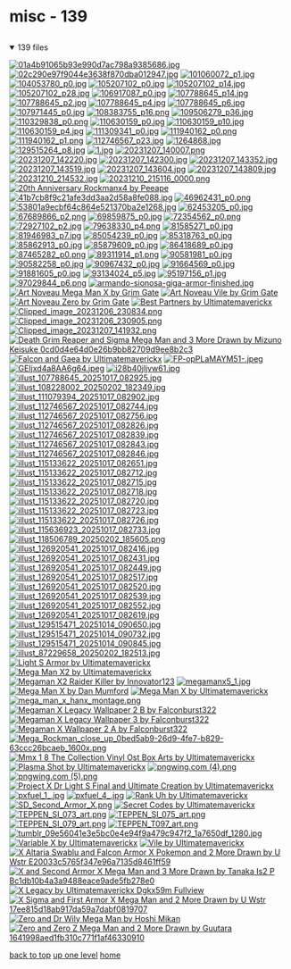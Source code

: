 # misc - 139

<a id=""></a>

## [](/README.MD)
<details open>
<summary>139 files</summary>
<p>

[![01a4b91065b93e990d7ac798a9385686.jpg](/.internals/thumbnails/mobile/mega%20man/mega%20man%20x/misc/01a4b91065b93e990d7ac798a9385686.jpg "01a4b91065b93e990d7ac798a9385686.jpg")](/mobile/mega%20man/mega%20man%20x/misc/01a4b91065b93e990d7ac798a9385686.jpg)
[![02c290e97f9044e3638f870dba012947.jpg](/.internals/thumbnails/mobile/mega%20man/mega%20man%20x/misc/02c290e97f9044e3638f870dba012947.jpg "02c290e97f9044e3638f870dba012947.jpg")](/mobile/mega%20man/mega%20man%20x/misc/02c290e97f9044e3638f870dba012947.jpg)
[![101060072_p1.jpg](/.internals/thumbnails/mobile/mega%20man/mega%20man%20x/misc/101060072_p1.jpg "101060072_p1.jpg")](/mobile/mega%20man/mega%20man%20x/misc/101060072_p1.jpg)
[![104053780_p0.jpg](/.internals/thumbnails/mobile/mega%20man/mega%20man%20x/misc/104053780_p0.jpg "104053780_p0.jpg")](/mobile/mega%20man/mega%20man%20x/misc/104053780_p0.jpg)
[![105207102_p0.jpg](/.internals/thumbnails/mobile/mega%20man/mega%20man%20x/misc/105207102_p0.jpg "105207102_p0.jpg")](/mobile/mega%20man/mega%20man%20x/misc/105207102_p0.jpg)
[![105207102_p14.jpg](/.internals/thumbnails/mobile/mega%20man/mega%20man%20x/misc/105207102_p14.jpg "105207102_p14.jpg")](/mobile/mega%20man/mega%20man%20x/misc/105207102_p14.jpg)
[![105207102_p28.jpg](/.internals/thumbnails/mobile/mega%20man/mega%20man%20x/misc/105207102_p28.jpg "105207102_p28.jpg")](/mobile/mega%20man/mega%20man%20x/misc/105207102_p28.jpg)
[![106917087_p0.jpg](/.internals/thumbnails/mobile/mega%20man/mega%20man%20x/misc/106917087_p0.jpg "106917087_p0.jpg")](/mobile/mega%20man/mega%20man%20x/misc/106917087_p0.jpg)
[![107788645_p14.jpg](/.internals/thumbnails/mobile/mega%20man/mega%20man%20x/misc/107788645_p14.jpg "107788645_p14.jpg")](/mobile/mega%20man/mega%20man%20x/misc/107788645_p14.jpg)
[![107788645_p2.jpg](/.internals/thumbnails/mobile/mega%20man/mega%20man%20x/misc/107788645_p2.jpg "107788645_p2.jpg")](/mobile/mega%20man/mega%20man%20x/misc/107788645_p2.jpg)
[![107788645_p4.jpg](/.internals/thumbnails/mobile/mega%20man/mega%20man%20x/misc/107788645_p4.jpg "107788645_p4.jpg")](/mobile/mega%20man/mega%20man%20x/misc/107788645_p4.jpg)
[![107788645_p6.jpg](/.internals/thumbnails/mobile/mega%20man/mega%20man%20x/misc/107788645_p6.jpg "107788645_p6.jpg")](/mobile/mega%20man/mega%20man%20x/misc/107788645_p6.jpg)
[![107971445_p0.jpg](/.internals/thumbnails/mobile/mega%20man/mega%20man%20x/misc/107971445_p0.jpg "107971445_p0.jpg")](/mobile/mega%20man/mega%20man%20x/misc/107971445_p0.jpg)
[![108383755_p16.png](/.internals/thumbnails/mobile/mega%20man/mega%20man%20x/misc/108383755_p16.png "108383755_p16.png")](/mobile/mega%20man/mega%20man%20x/misc/108383755_p16.png)
[![109506279_p36.jpg](/.internals/thumbnails/mobile/mega%20man/mega%20man%20x/misc/109506279_p36.jpg "109506279_p36.jpg")](/mobile/mega%20man/mega%20man%20x/misc/109506279_p36.jpg)
[![110329838_p0.png](/.internals/thumbnails/mobile/mega%20man/mega%20man%20x/misc/110329838_p0.png "110329838_p0.png")](/mobile/mega%20man/mega%20man%20x/misc/110329838_p0.png)
[![110630159_p0.jpg](/.internals/thumbnails/mobile/mega%20man/mega%20man%20x/misc/110630159_p0.jpg "110630159_p0.jpg")](/mobile/mega%20man/mega%20man%20x/misc/110630159_p0.jpg)
[![110630159_p10.jpg](/.internals/thumbnails/mobile/mega%20man/mega%20man%20x/misc/110630159_p10.jpg "110630159_p10.jpg")](/mobile/mega%20man/mega%20man%20x/misc/110630159_p10.jpg)
[![110630159_p4.jpg](/.internals/thumbnails/mobile/mega%20man/mega%20man%20x/misc/110630159_p4.jpg "110630159_p4.jpg")](/mobile/mega%20man/mega%20man%20x/misc/110630159_p4.jpg)
[![111309341_p0.jpg](/.internals/thumbnails/mobile/mega%20man/mega%20man%20x/misc/111309341_p0.jpg "111309341_p0.jpg")](/mobile/mega%20man/mega%20man%20x/misc/111309341_p0.jpg)
[![111940162_p0.png](/.internals/thumbnails/mobile/mega%20man/mega%20man%20x/misc/111940162_p0.png "111940162_p0.png")](/mobile/mega%20man/mega%20man%20x/misc/111940162_p0.png)
[![111940162_p1.png](/.internals/thumbnails/mobile/mega%20man/mega%20man%20x/misc/111940162_p1.png "111940162_p1.png")](/mobile/mega%20man/mega%20man%20x/misc/111940162_p1.png)
[![112746567_p23.jpg](/.internals/thumbnails/mobile/mega%20man/mega%20man%20x/misc/112746567_p23.jpg "112746567_p23.jpg")](/mobile/mega%20man/mega%20man%20x/misc/112746567_p23.jpg)
[![1264868.jpg](/.internals/thumbnails/mobile/mega%20man/mega%20man%20x/misc/1264868.jpg "1264868.jpg")](/mobile/mega%20man/mega%20man%20x/misc/1264868.jpg)
[![129515264_p8.jpg](/.internals/thumbnails/mobile/mega%20man/mega%20man%20x/misc/129515264_p8.jpg "129515264_p8.jpg")](/mobile/mega%20man/mega%20man%20x/misc/129515264_p8.jpg)
[![1.jpg](/.internals/thumbnails/mobile/mega%20man/mega%20man%20x/misc/1.jpg "1.jpg")](/mobile/mega%20man/mega%20man%20x/misc/1.jpg)
[![20231207_140007.png](/.internals/thumbnails/mobile/mega%20man/mega%20man%20x/misc/20231207_140007.png "20231207_140007.png")](/mobile/mega%20man/mega%20man%20x/misc/20231207_140007.png)
[![20231207_142220.jpg](/.internals/thumbnails/mobile/mega%20man/mega%20man%20x/misc/20231207_142220.jpg "20231207_142220.jpg")](/mobile/mega%20man/mega%20man%20x/misc/20231207_142220.jpg)
[![20231207_142300.jpg](/.internals/thumbnails/mobile/mega%20man/mega%20man%20x/misc/20231207_142300.jpg "20231207_142300.jpg")](/mobile/mega%20man/mega%20man%20x/misc/20231207_142300.jpg)
[![20231207_143352.jpg](/.internals/thumbnails/mobile/mega%20man/mega%20man%20x/misc/20231207_143352.jpg "20231207_143352.jpg")](/mobile/mega%20man/mega%20man%20x/misc/20231207_143352.jpg)
[![20231207_143519.jpg](/.internals/thumbnails/mobile/mega%20man/mega%20man%20x/misc/20231207_143519.jpg "20231207_143519.jpg")](/mobile/mega%20man/mega%20man%20x/misc/20231207_143519.jpg)
[![20231207_143604.jpg](/.internals/thumbnails/mobile/mega%20man/mega%20man%20x/misc/20231207_143604.jpg "20231207_143604.jpg")](/mobile/mega%20man/mega%20man%20x/misc/20231207_143604.jpg)
[![20231207_143809.jpg](/.internals/thumbnails/mobile/mega%20man/mega%20man%20x/misc/20231207_143809.jpg "20231207_143809.jpg")](/mobile/mega%20man/mega%20man%20x/misc/20231207_143809.jpg)
[![20231210_214532.jpg](/.internals/thumbnails/mobile/mega%20man/mega%20man%20x/misc/20231210_214532.jpg "20231210_214532.jpg")](/mobile/mega%20man/mega%20man%20x/misc/20231210_214532.jpg)
[![20231210_215116_0000.png](/.internals/thumbnails/mobile/mega%20man/mega%20man%20x/misc/20231210_215116_0000.png "20231210_215116_0000.png")](/mobile/mega%20man/mega%20man%20x/misc/20231210_215116_0000.png)
[![20th Anniversary Rockmanx4 by Peeape](/.internals/thumbnails/mobile/mega%20man/mega%20man%20x/misc/20th_anniversary_rockmanx4_by_peeape.png "20th Anniversary Rockmanx4 by Peeape")](/mobile/mega%20man/mega%20man%20x/misc/20th_anniversary_rockmanx4_by_peeape.png)
[![41b7cb8f9c21afe3dd3aa2d58a8fe088.jpg](/.internals/thumbnails/mobile/mega%20man/mega%20man%20x/misc/41b7cb8f9c21afe3dd3aa2d58a8fe088.jpg "41b7cb8f9c21afe3dd3aa2d58a8fe088.jpg")](/mobile/mega%20man/mega%20man%20x/misc/41b7cb8f9c21afe3dd3aa2d58a8fe088.jpg)
[![46962431_p0.png](/.internals/thumbnails/mobile/mega%20man/mega%20man%20x/misc/46962431_p0.png "46962431_p0.png")](/mobile/mega%20man/mega%20man%20x/misc/46962431_p0.png)
[![53801a9ecbf64c864e521370ba2e1268.jpg](/.internals/thumbnails/mobile/mega%20man/mega%20man%20x/misc/53801a9ecbf64c864e521370ba2e1268.jpg "53801a9ecbf64c864e521370ba2e1268.jpg")](/mobile/mega%20man/mega%20man%20x/misc/53801a9ecbf64c864e521370ba2e1268.jpg)
[![62453205_p0.jpg](/.internals/thumbnails/mobile/mega%20man/mega%20man%20x/misc/62453205_p0.jpg "62453205_p0.jpg")](/mobile/mega%20man/mega%20man%20x/misc/62453205_p0.jpg)
[![67689866_p2.png](/.internals/thumbnails/mobile/mega%20man/mega%20man%20x/misc/67689866_p2.png "67689866_p2.png")](/mobile/mega%20man/mega%20man%20x/misc/67689866_p2.png)
[![69859875_p0.jpg](/.internals/thumbnails/mobile/mega%20man/mega%20man%20x/misc/69859875_p0.jpg "69859875_p0.jpg")](/mobile/mega%20man/mega%20man%20x/misc/69859875_p0.jpg)
[![72354562_p0.png](/.internals/thumbnails/mobile/mega%20man/mega%20man%20x/misc/72354562_p0.png "72354562_p0.png")](/mobile/mega%20man/mega%20man%20x/misc/72354562_p0.png)
[![72927102_p2.jpg](/.internals/thumbnails/mobile/mega%20man/mega%20man%20x/misc/72927102_p2.jpg "72927102_p2.jpg")](/mobile/mega%20man/mega%20man%20x/misc/72927102_p2.jpg)
[![79638330_p4.png](/.internals/thumbnails/mobile/mega%20man/mega%20man%20x/misc/79638330_p4.png "79638330_p4.png")](/mobile/mega%20man/mega%20man%20x/misc/79638330_p4.png)
[![81585271_p0.jpg](/.internals/thumbnails/mobile/mega%20man/mega%20man%20x/misc/81585271_p0.jpg "81585271_p0.jpg")](/mobile/mega%20man/mega%20man%20x/misc/81585271_p0.jpg)
[![81946983_p7.jpg](/.internals/thumbnails/mobile/mega%20man/mega%20man%20x/misc/81946983_p7.jpg "81946983_p7.jpg")](/mobile/mega%20man/mega%20man%20x/misc/81946983_p7.jpg)
[![85054239_p0.jpg](/.internals/thumbnails/mobile/mega%20man/mega%20man%20x/misc/85054239_p0.jpg "85054239_p0.jpg")](/mobile/mega%20man/mega%20man%20x/misc/85054239_p0.jpg)
[![85318763_p0.jpg](/.internals/thumbnails/mobile/mega%20man/mega%20man%20x/misc/85318763_p0.jpg "85318763_p0.jpg")](/mobile/mega%20man/mega%20man%20x/misc/85318763_p0.jpg)
[![85862913_p0.jpg](/.internals/thumbnails/mobile/mega%20man/mega%20man%20x/misc/85862913_p0.jpg "85862913_p0.jpg")](/mobile/mega%20man/mega%20man%20x/misc/85862913_p0.jpg)
[![85879609_p0.jpg](/.internals/thumbnails/mobile/mega%20man/mega%20man%20x/misc/85879609_p0.jpg "85879609_p0.jpg")](/mobile/mega%20man/mega%20man%20x/misc/85879609_p0.jpg)
[![86418689_p0.jpg](/.internals/thumbnails/mobile/mega%20man/mega%20man%20x/misc/86418689_p0.jpg "86418689_p0.jpg")](/mobile/mega%20man/mega%20man%20x/misc/86418689_p0.jpg)
[![87465282_p0.png](/.internals/thumbnails/mobile/mega%20man/mega%20man%20x/misc/87465282_p0.png "87465282_p0.png")](/mobile/mega%20man/mega%20man%20x/misc/87465282_p0.png)
[![89311914_p1.png](/.internals/thumbnails/mobile/mega%20man/mega%20man%20x/misc/89311914_p1.png "89311914_p1.png")](/mobile/mega%20man/mega%20man%20x/misc/89311914_p1.png)
[![90581981_p0.jpg](/.internals/thumbnails/mobile/mega%20man/mega%20man%20x/misc/90581981_p0.jpg "90581981_p0.jpg")](/mobile/mega%20man/mega%20man%20x/misc/90581981_p0.jpg)
[![90582258_p0.jpg](/.internals/thumbnails/mobile/mega%20man/mega%20man%20x/misc/90582258_p0.jpg "90582258_p0.jpg")](/mobile/mega%20man/mega%20man%20x/misc/90582258_p0.jpg)
[![90967432_p0.jpg](/.internals/thumbnails/mobile/mega%20man/mega%20man%20x/misc/90967432_p0.jpg "90967432_p0.jpg")](/mobile/mega%20man/mega%20man%20x/misc/90967432_p0.jpg)
[![91664569_p0.jpg](/.internals/thumbnails/mobile/mega%20man/mega%20man%20x/misc/91664569_p0.jpg "91664569_p0.jpg")](/mobile/mega%20man/mega%20man%20x/misc/91664569_p0.jpg)
[![91881605_p0.jpg](/.internals/thumbnails/mobile/mega%20man/mega%20man%20x/misc/91881605_p0.jpg "91881605_p0.jpg")](/mobile/mega%20man/mega%20man%20x/misc/91881605_p0.jpg)
[![93134024_p5.jpg](/.internals/thumbnails/mobile/mega%20man/mega%20man%20x/misc/93134024_p5.jpg "93134024_p5.jpg")](/mobile/mega%20man/mega%20man%20x/misc/93134024_p5.jpg)
[![95197156_p1.jpg](/.internals/thumbnails/mobile/mega%20man/mega%20man%20x/misc/95197156_p1.jpg "95197156_p1.jpg")](/mobile/mega%20man/mega%20man%20x/misc/95197156_p1.jpg)
[![97029844_p6.png](/.internals/thumbnails/mobile/mega%20man/mega%20man%20x/misc/97029844_p6.png "97029844_p6.png")](/mobile/mega%20man/mega%20man%20x/misc/97029844_p6.png)
[![armando-sionosa-giga-armor-finished.jpg](/.internals/thumbnails/mobile/mega%20man/mega%20man%20x/misc/armando-sionosa-giga-armor-finished.jpg "armando-sionosa-giga-armor-finished.jpg")](/mobile/mega%20man/mega%20man%20x/misc/armando-sionosa-giga-armor-finished.jpg)
[![Art Noveau Mega Man X by Grim Gate](/.internals/thumbnails/mobile/mega%20man/mega%20man%20x/misc/art_noveau_mega_man_x_by_grim-gate.jpg "Art Noveau Mega Man X by Grim Gate")](/mobile/mega%20man/mega%20man%20x/misc/art_noveau_mega_man_x_by_grim-gate.jpg)
[![Art Noveau Vile by Grim Gate](/.internals/thumbnails/mobile/mega%20man/mega%20man%20x/misc/art_noveau_vile_by_grim-gate.jpg "Art Noveau Vile by Grim Gate")](/mobile/mega%20man/mega%20man%20x/misc/art_noveau_vile_by_grim-gate.jpg)
[![Art Noveau Zero by Grim Gate](/.internals/thumbnails/mobile/mega%20man/mega%20man%20x/misc/art_noveau_zero_by_grim-gate.jpg "Art Noveau Zero by Grim Gate")](/mobile/mega%20man/mega%20man%20x/misc/art_noveau_zero_by_grim-gate.jpg)
[![Best Partners by Ultimatemaverickx](/.internals/thumbnails/mobile/mega%20man/mega%20man%20x/misc/best_partners_by_ultimatemaverickx.png "Best Partners by Ultimatemaverickx")](/mobile/mega%20man/mega%20man%20x/misc/best_partners_by_ultimatemaverickx.png)
[![Clipped_image_20231206_230834.png](/.internals/thumbnails/mobile/mega%20man/mega%20man%20x/misc/Clipped_image_20231206_230834.png "Clipped_image_20231206_230834.png")](/mobile/mega%20man/mega%20man%20x/misc/Clipped_image_20231206_230834.png)
[![Clipped_image_20231206_230905.png](/.internals/thumbnails/mobile/mega%20man/mega%20man%20x/misc/Clipped_image_20231206_230905.png "Clipped_image_20231206_230905.png")](/mobile/mega%20man/mega%20man%20x/misc/Clipped_image_20231206_230905.png)
[![Clipped_image_20231207_141932.png](/.internals/thumbnails/mobile/mega%20man/mega%20man%20x/misc/Clipped_image_20231207_141932.png "Clipped_image_20231207_141932.png")](/mobile/mega%20man/mega%20man%20x/misc/Clipped_image_20231207_141932.png)
[![Death Grim Reaper and Sigma Mega Man and 3 More Drawn by Mizuno Keisuke 0cd0d4e64d0e26b9bb82709d9ee8b2c3](/.internals/thumbnails/mobile/mega%20man/mega%20man%20x/misc/death_grim_reaper_and_sigma_mega_man_and_3_more_drawn_by_mizuno_keisuke_0cd0d4e64d0e26b9bb82709d9ee8b2c3.png "Death Grim Reaper and Sigma Mega Man and 3 More Drawn by Mizuno Keisuke 0cd0d4e64d0e26b9bb82709d9ee8b2c3")](/mobile/mega%20man/mega%20man%20x/misc/death_grim_reaper_and_sigma_mega_man_and_3_more_drawn_by_mizuno_keisuke_0cd0d4e64d0e26b9bb82709d9ee8b2c3.png)
[![Falcon and Gaea by Ultimatemaverickx](/.internals/thumbnails/mobile/mega%20man/mega%20man%20x/misc/falcon_and_gaea_by_ultimatemaverickx.png "Falcon and Gaea by Ultimatemaverickx")](/mobile/mega%20man/mega%20man%20x/misc/falcon_and_gaea_by_ultimatemaverickx.png)
[![FP-opPLaMAYM51-.jpeg](/.internals/thumbnails/mobile/mega%20man/mega%20man%20x/misc/FP-opPLaMAYM51-.jpeg "FP-opPLaMAYM51-.jpeg")](/mobile/mega%20man/mega%20man%20x/misc/FP-opPLaMAYM51-.jpeg)
[![GEIjxd4a8AA6g64.jpeg](/.internals/thumbnails/mobile/mega%20man/mega%20man%20x/misc/GEIjxd4a8AA6g64.jpeg "GEIjxd4a8AA6g64.jpeg")](/mobile/mega%20man/mega%20man%20x/misc/GEIjxd4a8AA6g64.jpeg)
[![i28b40jljvw61.jpg](/.internals/thumbnails/mobile/mega%20man/mega%20man%20x/misc/i28b40jljvw61.jpg "i28b40jljvw61.jpg")](/mobile/mega%20man/mega%20man%20x/misc/i28b40jljvw61.jpg)
[![illust_107788645_20251017_082925.jpg](/.internals/thumbnails/mobile/mega%20man/mega%20man%20x/misc/illust_107788645_20251017_082925.jpg "illust_107788645_20251017_082925.jpg")](/mobile/mega%20man/mega%20man%20x/misc/illust_107788645_20251017_082925.jpg)
[![illust_108228002_20250202_182349.jpg](/.internals/thumbnails/mobile/mega%20man/mega%20man%20x/misc/illust_108228002_20250202_182349.jpg "illust_108228002_20250202_182349.jpg")](/mobile/mega%20man/mega%20man%20x/misc/illust_108228002_20250202_182349.jpg)
[![illust_111079394_20251017_082902.jpg](/.internals/thumbnails/mobile/mega%20man/mega%20man%20x/misc/illust_111079394_20251017_082902.jpg "illust_111079394_20251017_082902.jpg")](/mobile/mega%20man/mega%20man%20x/misc/illust_111079394_20251017_082902.jpg)
[![illust_112746567_20251017_082744.jpg](/.internals/thumbnails/mobile/mega%20man/mega%20man%20x/misc/illust_112746567_20251017_082744.jpg "illust_112746567_20251017_082744.jpg")](/mobile/mega%20man/mega%20man%20x/misc/illust_112746567_20251017_082744.jpg)
[![illust_112746567_20251017_082756.jpg](/.internals/thumbnails/mobile/mega%20man/mega%20man%20x/misc/illust_112746567_20251017_082756.jpg "illust_112746567_20251017_082756.jpg")](/mobile/mega%20man/mega%20man%20x/misc/illust_112746567_20251017_082756.jpg)
[![illust_112746567_20251017_082826.jpg](/.internals/thumbnails/mobile/mega%20man/mega%20man%20x/misc/illust_112746567_20251017_082826.jpg "illust_112746567_20251017_082826.jpg")](/mobile/mega%20man/mega%20man%20x/misc/illust_112746567_20251017_082826.jpg)
[![illust_112746567_20251017_082839.jpg](/.internals/thumbnails/mobile/mega%20man/mega%20man%20x/misc/illust_112746567_20251017_082839.jpg "illust_112746567_20251017_082839.jpg")](/mobile/mega%20man/mega%20man%20x/misc/illust_112746567_20251017_082839.jpg)
[![illust_112746567_20251017_082843.jpg](/.internals/thumbnails/mobile/mega%20man/mega%20man%20x/misc/illust_112746567_20251017_082843.jpg "illust_112746567_20251017_082843.jpg")](/mobile/mega%20man/mega%20man%20x/misc/illust_112746567_20251017_082843.jpg)
[![illust_112746567_20251017_082846.jpg](/.internals/thumbnails/mobile/mega%20man/mega%20man%20x/misc/illust_112746567_20251017_082846.jpg "illust_112746567_20251017_082846.jpg")](/mobile/mega%20man/mega%20man%20x/misc/illust_112746567_20251017_082846.jpg)
[![illust_115133622_20251017_082651.jpg](/.internals/thumbnails/mobile/mega%20man/mega%20man%20x/misc/illust_115133622_20251017_082651.jpg "illust_115133622_20251017_082651.jpg")](/mobile/mega%20man/mega%20man%20x/misc/illust_115133622_20251017_082651.jpg)
[![illust_115133622_20251017_082712.jpg](/.internals/thumbnails/mobile/mega%20man/mega%20man%20x/misc/illust_115133622_20251017_082712.jpg "illust_115133622_20251017_082712.jpg")](/mobile/mega%20man/mega%20man%20x/misc/illust_115133622_20251017_082712.jpg)
[![illust_115133622_20251017_082715.jpg](/.internals/thumbnails/mobile/mega%20man/mega%20man%20x/misc/illust_115133622_20251017_082715.jpg "illust_115133622_20251017_082715.jpg")](/mobile/mega%20man/mega%20man%20x/misc/illust_115133622_20251017_082715.jpg)
[![illust_115133622_20251017_082718.jpg](/.internals/thumbnails/mobile/mega%20man/mega%20man%20x/misc/illust_115133622_20251017_082718.jpg "illust_115133622_20251017_082718.jpg")](/mobile/mega%20man/mega%20man%20x/misc/illust_115133622_20251017_082718.jpg)
[![illust_115133622_20251017_082720.jpg](/.internals/thumbnails/mobile/mega%20man/mega%20man%20x/misc/illust_115133622_20251017_082720.jpg "illust_115133622_20251017_082720.jpg")](/mobile/mega%20man/mega%20man%20x/misc/illust_115133622_20251017_082720.jpg)
[![illust_115133622_20251017_082723.jpg](/.internals/thumbnails/mobile/mega%20man/mega%20man%20x/misc/illust_115133622_20251017_082723.jpg "illust_115133622_20251017_082723.jpg")](/mobile/mega%20man/mega%20man%20x/misc/illust_115133622_20251017_082723.jpg)
[![illust_115133622_20251017_082726.jpg](/.internals/thumbnails/mobile/mega%20man/mega%20man%20x/misc/illust_115133622_20251017_082726.jpg "illust_115133622_20251017_082726.jpg")](/mobile/mega%20man/mega%20man%20x/misc/illust_115133622_20251017_082726.jpg)
[![illust_115636923_20251017_082733.jpg](/.internals/thumbnails/mobile/mega%20man/mega%20man%20x/misc/illust_115636923_20251017_082733.jpg "illust_115636923_20251017_082733.jpg")](/mobile/mega%20man/mega%20man%20x/misc/illust_115636923_20251017_082733.jpg)
[![illust_118506789_20250202_185605.png](/.internals/thumbnails/mobile/mega%20man/mega%20man%20x/misc/illust_118506789_20250202_185605.png "illust_118506789_20250202_185605.png")](/mobile/mega%20man/mega%20man%20x/misc/illust_118506789_20250202_185605.png)
[![illust_126920541_20251017_082416.jpg](/.internals/thumbnails/mobile/mega%20man/mega%20man%20x/misc/illust_126920541_20251017_082416.jpg "illust_126920541_20251017_082416.jpg")](/mobile/mega%20man/mega%20man%20x/misc/illust_126920541_20251017_082416.jpg)
[![illust_126920541_20251017_082431.jpg](/.internals/thumbnails/mobile/mega%20man/mega%20man%20x/misc/illust_126920541_20251017_082431.jpg "illust_126920541_20251017_082431.jpg")](/mobile/mega%20man/mega%20man%20x/misc/illust_126920541_20251017_082431.jpg)
[![illust_126920541_20251017_082449.jpg](/.internals/thumbnails/mobile/mega%20man/mega%20man%20x/misc/illust_126920541_20251017_082449.jpg "illust_126920541_20251017_082449.jpg")](/mobile/mega%20man/mega%20man%20x/misc/illust_126920541_20251017_082449.jpg)
[![illust_126920541_20251017_082517.jpg](/.internals/thumbnails/mobile/mega%20man/mega%20man%20x/misc/illust_126920541_20251017_082517.jpg "illust_126920541_20251017_082517.jpg")](/mobile/mega%20man/mega%20man%20x/misc/illust_126920541_20251017_082517.jpg)
[![illust_126920541_20251017_082520.jpg](/.internals/thumbnails/mobile/mega%20man/mega%20man%20x/misc/illust_126920541_20251017_082520.jpg "illust_126920541_20251017_082520.jpg")](/mobile/mega%20man/mega%20man%20x/misc/illust_126920541_20251017_082520.jpg)
[![illust_126920541_20251017_082539.jpg](/.internals/thumbnails/mobile/mega%20man/mega%20man%20x/misc/illust_126920541_20251017_082539.jpg "illust_126920541_20251017_082539.jpg")](/mobile/mega%20man/mega%20man%20x/misc/illust_126920541_20251017_082539.jpg)
[![illust_126920541_20251017_082552.jpg](/.internals/thumbnails/mobile/mega%20man/mega%20man%20x/misc/illust_126920541_20251017_082552.jpg "illust_126920541_20251017_082552.jpg")](/mobile/mega%20man/mega%20man%20x/misc/illust_126920541_20251017_082552.jpg)
[![illust_126920541_20251017_082619.jpg](/.internals/thumbnails/mobile/mega%20man/mega%20man%20x/misc/illust_126920541_20251017_082619.jpg "illust_126920541_20251017_082619.jpg")](/mobile/mega%20man/mega%20man%20x/misc/illust_126920541_20251017_082619.jpg)
[![illust_129515471_20251014_090650.jpg](/.internals/thumbnails/mobile/mega%20man/mega%20man%20x/misc/illust_129515471_20251014_090650.jpg "illust_129515471_20251014_090650.jpg")](/mobile/mega%20man/mega%20man%20x/misc/illust_129515471_20251014_090650.jpg)
[![illust_129515471_20251014_090732.jpg](/.internals/thumbnails/mobile/mega%20man/mega%20man%20x/misc/illust_129515471_20251014_090732.jpg "illust_129515471_20251014_090732.jpg")](/mobile/mega%20man/mega%20man%20x/misc/illust_129515471_20251014_090732.jpg)
[![illust_129515471_20251014_090845.jpg](/.internals/thumbnails/mobile/mega%20man/mega%20man%20x/misc/illust_129515471_20251014_090845.jpg "illust_129515471_20251014_090845.jpg")](/mobile/mega%20man/mega%20man%20x/misc/illust_129515471_20251014_090845.jpg)
[![illust_87229658_20250202_182513.jpg](/.internals/thumbnails/mobile/mega%20man/mega%20man%20x/misc/illust_87229658_20250202_182513.jpg "illust_87229658_20250202_182513.jpg")](/mobile/mega%20man/mega%20man%20x/misc/illust_87229658_20250202_182513.jpg)
[![Light S Armor by Ultimatemaverickx](/.internals/thumbnails/mobile/mega%20man/mega%20man%20x/misc/light_s_armor_by_ultimatemaverickx.png "Light S Armor by Ultimatemaverickx")](/mobile/mega%20man/mega%20man%20x/misc/light_s_armor_by_ultimatemaverickx.png)
[![Mega Man X2 by Ultimatemaverickx](/.internals/thumbnails/mobile/mega%20man/mega%20man%20x/misc/mega_man_x2_by_ultimatemaverickx.png "Mega Man X2 by Ultimatemaverickx")](/mobile/mega%20man/mega%20man%20x/misc/mega_man_x2_by_ultimatemaverickx.png)
[![Megaman X2 Raider Killer by Innovator123](/.internals/thumbnails/mobile/mega%20man/mega%20man%20x/misc/megaman_x2_raider_killer_by_innovator123.png "Megaman X2 Raider Killer by Innovator123")](/mobile/mega%20man/mega%20man%20x/misc/megaman_x2_raider_killer_by_innovator123.png)
[![megamanx5_1.jpg](/.internals/thumbnails/mobile/mega%20man/mega%20man%20x/misc/megamanx5_1.jpg "megamanx5_1.jpg")](/mobile/mega%20man/mega%20man%20x/misc/megamanx5_1.jpg)
[![Mega Man X by Dan Mumford](/.internals/thumbnails/mobile/mega%20man/mega%20man%20x/misc/mega_man_x_by_dan_mumford.jpg "Mega Man X by Dan Mumford")](/mobile/mega%20man/mega%20man%20x/misc/mega_man_x_by_dan_mumford.jpg)
[![Mega Man X by Ultimatemaverickx](/.internals/thumbnails/mobile/mega%20man/mega%20man%20x/misc/mega_man_x_by_ultimatemaverickx.png "Mega Man X by Ultimatemaverickx")](/mobile/mega%20man/mega%20man%20x/misc/mega_man_x_by_ultimatemaverickx.png)
[![mega_man_x_hanx_montage.png](/.internals/thumbnails/mobile/mega%20man/mega%20man%20x/misc/mega_man_x_hanx_montage.png "mega_man_x_hanx_montage.png")](/mobile/mega%20man/mega%20man%20x/misc/mega_man_x_hanx_montage.png)
[![Megaman X Legacy Wallpaper 2 B by Falconburst322](/.internals/thumbnails/mobile/mega%20man/mega%20man%20x/misc/megaman_x_legacy_wallpaper_2_b_by_falconburst322.jpg "Megaman X Legacy Wallpaper 2 B by Falconburst322")](/mobile/mega%20man/mega%20man%20x/misc/megaman_x_legacy_wallpaper_2_b_by_falconburst322.jpg)
[![Megaman X Legacy Wallpaper 3 by Falconburst322](/.internals/thumbnails/mobile/mega%20man/mega%20man%20x/misc/megaman_x_legacy_wallpaper_3_by_falconburst322.jpg "Megaman X Legacy Wallpaper 3 by Falconburst322")](/mobile/mega%20man/mega%20man%20x/misc/megaman_x_legacy_wallpaper_3_by_falconburst322.jpg)
[![Megaman X Wallpaper 2 A by Falconburst322](/.internals/thumbnails/mobile/mega%20man/mega%20man%20x/misc/megaman_x_wallpaper_2_a_by_falconburst322.jpg "Megaman X Wallpaper 2 A by Falconburst322")](/mobile/mega%20man/mega%20man%20x/misc/megaman_x_wallpaper_2_a_by_falconburst322.jpg)
[![Mega_Rockman_close_up_0bed5ab9-26d9-4fe7-b829-63ccc26bcaeb_1600x.png](/.internals/thumbnails/mobile/mega%20man/mega%20man%20x/misc/Mega_Rockman_close_up_0bed5ab9-26d9-4fe7-b829-63ccc26bcaeb_1600x.png "Mega_Rockman_close_up_0bed5ab9-26d9-4fe7-b829-63ccc26bcaeb_1600x.png")](/mobile/mega%20man/mega%20man%20x/misc/Mega_Rockman_close_up_0bed5ab9-26d9-4fe7-b829-63ccc26bcaeb_1600x.png)
[![Mmx 1 8 The Collection Vinyl Ost Box Arts by Ultimatemaverickx](/.internals/thumbnails/mobile/mega%20man/mega%20man%20x/misc/mmx_1_8_the_collection_vinyl_ost_box_arts_by_ultimatemaverickx.png "Mmx 1 8 The Collection Vinyl Ost Box Arts by Ultimatemaverickx")](/mobile/mega%20man/mega%20man%20x/misc/mmx_1_8_the_collection_vinyl_ost_box_arts_by_ultimatemaverickx.png)
[![Plasma Shot by Ultimatemaverickx](/.internals/thumbnails/mobile/mega%20man/mega%20man%20x/misc/plasma_shot_by_ultimatemaverickx.jpg "Plasma Shot by Ultimatemaverickx")](/mobile/mega%20man/mega%20man%20x/misc/plasma_shot_by_ultimatemaverickx.jpg)
[![pngwing.com (4).png](/.internals/thumbnails/mobile/mega%20man/mega%20man%20x/misc/pngwing.com%20(4).png "pngwing.com (4).png")](/mobile/mega%20man/mega%20man%20x/misc/pngwing.com%20(4).png)
[![pngwing.com (5).png](/.internals/thumbnails/mobile/mega%20man/mega%20man%20x/misc/pngwing.com%20(5).png "pngwing.com (5).png")](/mobile/mega%20man/mega%20man%20x/misc/pngwing.com%20(5).png)
[![Project X Dr Light S Final and Ultimate Creation by Ultimatemaverickx](/.internals/thumbnails/mobile/mega%20man/mega%20man%20x/misc/project_x_dr_light_s_final_and_ultimate_creation_by_ultimatemaverickx.jpg "Project X Dr Light S Final and Ultimate Creation by Ultimatemaverickx")](/mobile/mega%20man/mega%20man%20x/misc/project_x_dr_light_s_final_and_ultimate_creation_by_ultimatemaverickx.jpg)
[![pxfuel_1_.jpg](/.internals/thumbnails/mobile/mega%20man/mega%20man%20x/misc/pxfuel_1_.jpg "pxfuel_1_.jpg")](/mobile/mega%20man/mega%20man%20x/misc/pxfuel_1_.jpg)
[![pxfuel_4_.jpg](/.internals/thumbnails/mobile/mega%20man/mega%20man%20x/misc/pxfuel_4_.jpg "pxfuel_4_.jpg")](/mobile/mega%20man/mega%20man%20x/misc/pxfuel_4_.jpg)
[![Rank Uh by Ultimatemaverickx](/.internals/thumbnails/mobile/mega%20man/mega%20man%20x/misc/rank_uh_by_ultimatemaverickx.png "Rank Uh by Ultimatemaverickx")](/mobile/mega%20man/mega%20man%20x/misc/rank_uh_by_ultimatemaverickx.png)
[![SD_Second_Armor_X.png](/.internals/thumbnails/mobile/mega%20man/mega%20man%20x/misc/SD_Second_Armor_X.png "SD_Second_Armor_X.png")](/mobile/mega%20man/mega%20man%20x/misc/SD_Second_Armor_X.png)
[![Secret Codes by Ultimatemaverickx](/.internals/thumbnails/mobile/mega%20man/mega%20man%20x/misc/secret_codes_by_ultimatemaverickx.png "Secret Codes by Ultimatemaverickx")](/mobile/mega%20man/mega%20man%20x/misc/secret_codes_by_ultimatemaverickx.png)
[![TEPPEN_SI_073_art.png](/.internals/thumbnails/mobile/mega%20man/mega%20man%20x/misc/TEPPEN_SI_073_art.png "TEPPEN_SI_073_art.png")](/mobile/mega%20man/mega%20man%20x/misc/TEPPEN_SI_073_art.png)
[![TEPPEN_SI_075_art.png](/.internals/thumbnails/mobile/mega%20man/mega%20man%20x/misc/TEPPEN_SI_075_art.png "TEPPEN_SI_075_art.png")](/mobile/mega%20man/mega%20man%20x/misc/TEPPEN_SI_075_art.png)
[![TEPPEN_SI_079_art.png](/.internals/thumbnails/mobile/mega%20man/mega%20man%20x/misc/TEPPEN_SI_079_art.png "TEPPEN_SI_079_art.png")](/mobile/mega%20man/mega%20man%20x/misc/TEPPEN_SI_079_art.png)
[![TEPPEN_T097_art.png](/.internals/thumbnails/mobile/mega%20man/mega%20man%20x/misc/TEPPEN_T097_art.png "TEPPEN_T097_art.png")](/mobile/mega%20man/mega%20man%20x/misc/TEPPEN_T097_art.png)
[![tumblr_09e56041e3e5bc0e4e94f9a479c947f2_1a7650df_1280.jpg](/.internals/thumbnails/mobile/mega%20man/mega%20man%20x/misc/tumblr_09e56041e3e5bc0e4e94f9a479c947f2_1a7650df_1280.jpg "tumblr_09e56041e3e5bc0e4e94f9a479c947f2_1a7650df_1280.jpg")](/mobile/mega%20man/mega%20man%20x/misc/tumblr_09e56041e3e5bc0e4e94f9a479c947f2_1a7650df_1280.jpg)
[![Variable X by Ultimatemaverickx](/.internals/thumbnails/mobile/mega%20man/mega%20man%20x/misc/variable_x_by_ultimatemaverickx.jpg "Variable X by Ultimatemaverickx")](/mobile/mega%20man/mega%20man%20x/misc/variable_x_by_ultimatemaverickx.jpg)
[![Vile by Ultimatemaverickx](/.internals/thumbnails/mobile/mega%20man/mega%20man%20x/misc/vile_by_ultimatemaverickx.png "Vile by Ultimatemaverickx")](/mobile/mega%20man/mega%20man%20x/misc/vile_by_ultimatemaverickx.png)
[![X Altaria Swablu and Falcon Armor X Pokemon and 2 More Drawn by U Wstr E20033c5765f347e96a7135d8461ff59](/.internals/thumbnails/mobile/mega%20man/mega%20man%20x/misc/x_altaria_swablu_and_falcon_armor_x_pokemon_and_2_more_drawn_by_u_wstr__e20033c5765f347e96a7135d8461ff59.jpg "X Altaria Swablu and Falcon Armor X Pokemon and 2 More Drawn by U Wstr E20033c5765f347e96a7135d8461ff59")](/mobile/mega%20man/mega%20man%20x/misc/x_altaria_swablu_and_falcon_armor_x_pokemon_and_2_more_drawn_by_u_wstr__e20033c5765f347e96a7135d8461ff59.jpg)
[![X and Second Armor X Mega Man and 3 More Drawn by Tanaka Is2 P Bc1db10b4a3a9488eace9ade5fb278e0](/.internals/thumbnails/mobile/mega%20man/mega%20man%20x/misc/x_and_second_armor_x_mega_man_and_3_more_drawn_by_tanaka_is2_p__bc1db10b4a3a9488eace9ade5fb278e0.jpg "X and Second Armor X Mega Man and 3 More Drawn by Tanaka Is2 P Bc1db10b4a3a9488eace9ade5fb278e0")](/mobile/mega%20man/mega%20man%20x/misc/x_and_second_armor_x_mega_man_and_3_more_drawn_by_tanaka_is2_p__bc1db10b4a3a9488eace9ade5fb278e0.jpg)
[![X Legacy by Ultimatemaverickx Dgkx59m Fullview](/.internals/thumbnails/mobile/mega%20man/mega%20man%20x/misc/x_legacy_by_ultimatemaverickx_dgkx59m-fullview.jpg "X Legacy by Ultimatemaverickx Dgkx59m Fullview")](/mobile/mega%20man/mega%20man%20x/misc/x_legacy_by_ultimatemaverickx_dgkx59m-fullview.jpg)
[![X Sigma and First Armor X Mega Man and 2 More Drawn by U Wstr 17ee815d18ab917da59a7dabf0819707](/.internals/thumbnails/mobile/mega%20man/mega%20man%20x/misc/x_sigma_and_first_armor_x_mega_man_and_2_more_drawn_by_u_wstr__17ee815d18ab917da59a7dabf0819707.png "X Sigma and First Armor X Mega Man and 2 More Drawn by U Wstr 17ee815d18ab917da59a7dabf0819707")](/mobile/mega%20man/mega%20man%20x/misc/x_sigma_and_first_armor_x_mega_man_and_2_more_drawn_by_u_wstr__17ee815d18ab917da59a7dabf0819707.png)
[![Zero and Dr Wily Mega Man by Hoshi Mikan](/.internals/thumbnails/mobile/mega%20man/mega%20man%20x/misc/zero_and_dr_wily_mega_man_by_hoshi_mikan.png "Zero and Dr Wily Mega Man by Hoshi Mikan")](/mobile/mega%20man/mega%20man%20x/misc/zero_and_dr_wily_mega_man_by_hoshi_mikan.png)
[![Zero and Zero Z Mega Man and 2 More Drawn by Guutara 1641998aed1fb310c771f1af46330910](/.internals/thumbnails/mobile/mega%20man/mega%20man%20x/misc/zero_and_zero_z_mega_man_and_2_more_drawn_by_guutara__1641998aed1fb310c771f1af46330910.jpg "Zero and Zero Z Mega Man and 2 More Drawn by Guutara 1641998aed1fb310c771f1af46330910")](/mobile/mega%20man/mega%20man%20x/misc/zero_and_zero_z_mega_man_and_2_more_drawn_by_guutara__1641998aed1fb310c771f1af46330910.jpg)

</p>
</details>


[back to top](#)
[up one level](/mobile/mega%20man/mega%20man%20x/README.MD)
[home](/)
